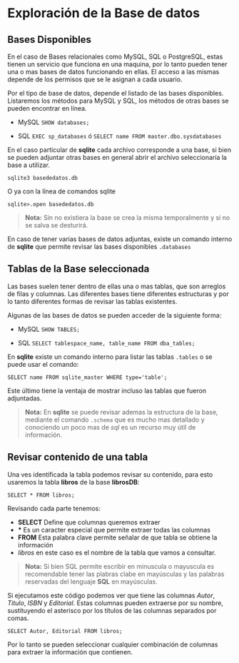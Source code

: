 # Exploración de la Base de datos

## Bases Disponibles

En el caso de Bases relacionales como MySQL, SQL o PostgreSQL, estas tienen un servicio que funciona en una maquina, por
lo tanto pueden tener una o mas bases de datos funcionando en ellas. El acceso a las mismas depende de los permisos que
se le asignan a cada usuario. 

Por el tipo de base de datos, depende el listado de las bases disponibles. Listaremos los métodos para MySQL y SQL, los
métodos de otras bases se pueden encontrar en línea.

- MySQL `SHOW databases;`

- SQL `EXEC sp_databases` ó `SELECT name FROM master.dbo.sysdatabases`

En el caso particular de **sqlite** cada archivo corresponde a una base, si bien se pueden adjuntar otras bases en
general abrir el archivo seleccionaría la base a utilizar.

```
sqlite3 basededatos.db
```

O ya con la línea de comandos sqlite 

```
sqlite>.open basededatos.db
```

>**Nota:**
> Sin no existiera la base se crea la misma temporalmente y si no se salva se desturirá.

En caso de tener varias bases de datos adjuntas, existe un comando interno de **sqlite** que permite revisar las bases
disponibles `.databases` 

## Tablas de la Base seleccionada

Las bases suelen tener dentro de ellas una o mas tablas, que son arreglos de filas y columnas. 
Las diferentes bases tiene diferentes estructuras y por lo tanto diferentes formas de revisar las tablas existentes.

Algunas de las bases de datos se pueden acceder de la siguiente forma:

- MySQL `SHOW TABLES;`

- SQL `SELECT tablespace_name, table_name FROM dba_tables;`

En **sqlite** existe un comando interno para listar las tablas `.tables` o se puede usar el comando:

```
SELECT name FROM sqlite_master WHERE type='table';
```
Este último tiene la ventaja de mostrar incluso las tablas que fueron adjuntadas.

> **Nota:**
> En **sqlite** se puede revisar ademas la estructura de la base, mediante el comando `.schema` que es mucho mas
> detallado y conociendo un poco mas de _sql_ es un recurso muy útil de información.

## Revisar contenido de una tabla

Una ves identificada la tabla podemos revisar su contenido, para esto usaremos la tabla **libros** de la base
**librosDB**:

```
SELECT * FROM libros;
```

Revisando cada parte tenemos:

- **SELECT** Define que columnas queremos extraer
- **\*** Es un caracter especial que permite extraer todas las columnas
- **FROM** Esta palabra clave permite señalar de que tabla se obtiene la información 
- _libros_ en este caso es el nombre de la tabla que vamos a consultar.

> **Nota:**
> Si bien SQL permite escribir en minuscula o mayuscula es recomendable tener las plabras clabe en mayúsculas y las
> palabras reservadas del lenguaje **SQL** en mayúsculas.

Si ejecutamos este código podemos ver que tiene las columnas _Autor_, _Titulo_, _ISBN_ y _Editorial_.
Estas columnas pueden extraerse por su nombre, sustituyendo el asterisco por los títulos de las columnas separados por
comas.

```
SELECT Autor, Editorial FROM libros;
```

Por lo tanto se pueden seleccionar cualquier combinación de columnas para extraer la información que contienen.
